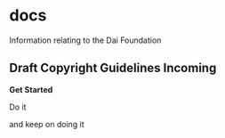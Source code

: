 # docs

Information relating to the Dai Foundation

## Draft Copyright Guidelines Incoming

**Get Started**

Do it

and keep on doing it
